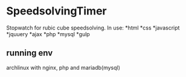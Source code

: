 # SpeedsolvingTimer
Stopwatch for rubic cube speedsolving.
In use:
*html
*css
*javascript
*jquuery
*ajax
*php
*mysql
*gulp

## running env
archlinux with nginx, php and mariadb(mysql)
